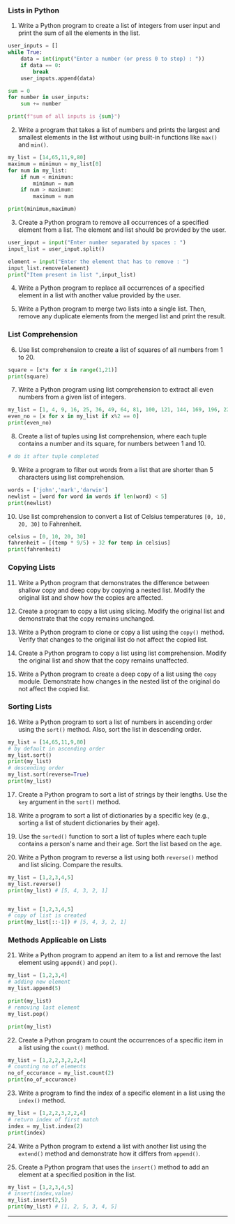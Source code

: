 
### Lists in Python

1. Write a Python program to create a list of integers from user input and print the sum of all the elements in the list.
```python
user_inputs = []
while True:
    data = int(input("Enter a number (or press 0 to stop) : "))
    if data == 0:
        break
    user_inputs.append(data)

sum = 0
for number in user_inputs:
    sum += number

print(f"sum of all inputs is {sum}")
```


2. Write a program that takes a list of numbers and prints the largest and smallest elements in the list without using built-in functions like `max()` and `min()`.
```python
my_list = [14,65,11,9,80]
maximum = minimun = my_list[0]
for num in my_list:
    if num < minimun:
        minimun = num
    if num > maximum:
        maximum = num

print(minimun,maximum)

```


3. Create a Python program to remove all occurrences of a specified element from a list. The element and list should be provided by the user.
```python
user_input = input("Enter number separated by spaces : ")
input_list = user_input.split()

element = input("Enter the element that has to remove : ")
input_list.remove(element)
print("Item present in list ",input_list)

```
4. Write a Python program to replace all occurrences of a specified element in a list with another value provided by the user.


5. Write a Python program to merge two lists into a single list. Then, remove any duplicate elements from the merged list and print the result.

### List Comprehension

6. Use list comprehension to create a list of squares of all numbers from 1 to 20.
```python
square = [x*x for x in range(1,21)]
print(square)
```

7. Write a Python program using list comprehension to extract all even numbers from a given list of integers.
```python
my_list = [1, 4, 9, 16, 25, 36, 49, 64, 81, 100, 121, 144, 169, 196, 225]
even_no = [x for x in my_list if x%2 == 0]
print(even_no)
```

8. Create a list of tuples using list comprehension, where each tuple contains a number and its square, for numbers between 1 and 10.
```python
# do it after tuple completed
```

9. Write a program to filter out words from a list that are shorter than 5 characters using list comprehension.
```python
words = ['john','mark','darwin']
newlist = [word for word in words if len(word) < 5]
print(newlist) 
```

10. Use list comprehension to convert a list of Celsius temperatures `[0, 10, 20, 30]` to Fahrenheit.
```python
celsius = [0, 10, 20, 30]
fahrenheit = [(temp * 9/5) + 32 for temp in celsius]
print(fahrenheit)
```


### Copying Lists

11. Write a Python program that demonstrates the difference between shallow copy and deep copy by copying a nested list. Modify the original list and show how the copies are affected.

12. Create a program to copy a list using slicing. Modify the original list and demonstrate that the copy remains unchanged.

13. Write a Python program to clone or copy a list using the `copy()` method. Verify that changes to the original list do not affect the copied list.

14. Create a Python program to copy a list using list comprehension. Modify the original list and show that the copy remains unaffected.

15. Write a Python program to create a deep copy of a list using the `copy` module. Demonstrate how changes in the nested list of the original do not affect the copied list.

### Sorting Lists

16. Write a Python program to sort a list of numbers in ascending order using the `sort()` method. Also, sort the list in descending order.
```python
my_list = [14,65,11,9,80]
# by default in ascending order
my_list.sort()
print(my_list)
# descending order
my_list.sort(reverse=True)
print(my_list)
```

17. Create a Python program to sort a list of strings by their lengths. Use the `key` argument in the `sort()` method.

18. Write a program to sort a list of dictionaries by a specific key (e.g., sorting a list of student dictionaries by their age).

19. Use the `sorted()` function to sort a list of tuples where each tuple contains a person's name and their age. Sort the list based on the age.

20. Write a Python program to reverse a list using both `reverse()` method and list slicing. Compare the results.
```python
my_list = [1,2,3,4,5]
my_list.reverse()
print(my_list) # [5, 4, 3, 2, 1]


my_list = [1,2,3,4,5]
# copy of list is created
print(my_list[::-1]) # [5, 4, 3, 2, 1]

```
### Methods Applicable on Lists

21. Write a Python program to append an item to a list and remove the last element using `append()` and `pop()`.
```python
my_list = [1,2,3,4]
# adding new element
my_list.append(5)

print(my_list)
# removing last element
my_list.pop()

print(my_list)
```
22. Create a Python program to count the occurrences of a specific item in a list using the `count()` method.
```python
my_list = [1,2,2,3,2,2,4]
# counting no of elements
no_of_occurance = my_list.count(2)
print(no_of_occurance)
```

23. Write a program to find the index of a specific element in a list using the `index()` method.
```python
my_list = [1,2,2,3,2,2,4]
# return index of first match
index = my_list.index(2)
print(index)
```

24. Write a Python program to extend a list with another list using the `extend()` method and demonstrate how it differs from `append()`.


25. Create a Python program that uses the `insert()` method to add an element at a specified position in the list.
```python
my_list = [1,2,3,4,5]
# insert(index,value)
my_list.insert(2,5)
print(my_list) # [1, 2, 5, 3, 4, 5]

```
---
